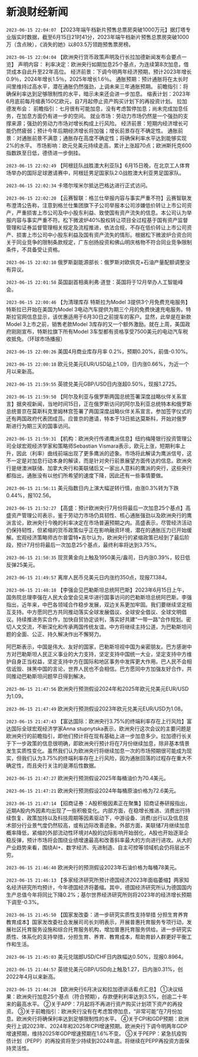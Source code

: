 # 新浪财经新闻
`2023-06-15 22:04:07` 【2023年端午档新片预售总票房突破1000万元】据灯塔专业版实时数据，截至6月15日21时41分，2023年端午档新片预售总票房突破1000万（含点映），《消失的她》以803.5万领跑预售票房榜。

`2023-06-15 22:04:04` 【欧洲央行货币政策声明及行长拉加德新闻发布会要点一览】
声明内容：
利率决定：欧洲央行如期加息25个基点，为连续第8次加息，借贷成本自此升至22年高位。
经济前景：下调今明两年经济预期，预计2023年增长0.9％，2024年增长1.5％，2025年增长1.6％。
通胀预期：预计通胀将在太长时间里维持过高水平，潜在通胀仍然强劲，上调未来三年通胀预期。
前瞻指引：将确保利率达到足够限制性的水平，暗示未来还会进一步加息。
缩表计划：2023年6月底前每月缩表150亿欧元，自7月起停止资产购买计划下的再投资计划。
拉加德发布会：
前瞻指引：七月很有可能加息，没有考虑暂停加息；尚未完成加息任务，在加息方面仍有进一步的空间。
就业市场：劳动力市场仍然是一个强劲的支撑来源；强劲的劳动力市场对增长构成上行风险。
经济前景：短期内经济增长可能仍然疲弱；预计今年后期经济增长将加强；增长前景存在不确定性。
通胀前景：对通胀前景不满意；通胀存在高度不确定性；将确保利率水平达到能够实现2%的水平。
市场影响：欧元兑美元持续走高，累计上涨超70点；欧洲斯托克600指数跌至日低，德债进一步倒挂。

`2023-06-15 22:02:49` 【阿根廷队战胜澳大利亚队】6月15日晚，在北京工人体育场举办的国际足球邀请赛中，阿根廷男足国家队2:0战胜澳大利亚男足国家队。

`2023-06-15 22:02:34` 卡塔尔埃米尔抵达巴格达进行正式访问。

`2023-06-15 22:02:20` 【云赛智联：格兰仕举报内容与事实严重不符】云赛智联发布澄清公告称，注意到格兰仕集团旗下子公司举报本公司涉嫌低价转让上市公司资产，严重损害上市公司及中小股东利益、致使国有资产流失的信息。本公司认为举报内容与事实严重不符。松下微波炉40%股权转让项目全过程基于国有资产监督管理和证券监督管理相关规定及流程推进，依法合规，不存在低价转让上市公司资产、损害上市公司中小股东利益及国有资产流失的情形。根据松下微波炉合资合同关于同业竞争的限制条款规定，广东创扬投资和佛山明庆格物不符合同业竞争限制条件，不具备受让资格。

`2023-06-15 22:02:10` 俄罗斯副能源部长：俄罗斯对欧佩克+石油产量配额调整没有异议。

`2023-06-15 22:01:58` 英国副首相奥利弗·道登：英国将于12月举办人工智能峰会。

`2023-06-15 22:00:46` 【为清理库存 特斯拉为Model 3提供3个月免费充电服务】特斯拉已开始在美国为Model 3电动汽车提供为期三个月的免费快速充电服务。特斯拉官网信息显示，该优惠适用于6月30日之前提车的客户。显然，此举是在新款Model 3上市之前，销售老款Model 3库存的又一个额外激励。就在上周，美国政府刚刚宣布，特斯拉旗下所有Model 3车型都有资格享受7500美元的电动汽车税收抵免。（环球市场播报）

`2023-06-15 22:00:26` 美国4月商业库存月率 0.2%，预期0.20%，前值-0.10%。

`2023-06-15 22:00:18` 欧元兑美元EUR/USD站上1.09，日内涨0.66%，为近一个月以来新高。

`2023-06-15 21:59:55` 英镑兑美元GBP/USD日内涨超0.50%，现报1.2725。

`2023-06-15 21:59:50` 【阿尔及利亚与俄罗斯两国总统签署深度战略伙伴关系宣言】据央视新闻，当地时间15日，正在俄罗斯访问的阿尔及利亚总统特本和俄罗斯总统普京在莫斯科克里姆林宫签署了两国深度战略伙伴关系宣言。参加签字仪式的还有两国政府代表团成员。应普京的邀请，特本于13日抵达莫斯科，开始对俄罗斯进行为期三天的国事访问。

`2023-06-15 21:59:31` 【机构：欧洲央行传递鹰派信息】纽约梅隆银行投资管理公司全球宏观经济学家和策略师Sebastian Vismara表示，欧元上涨，短期利率上升，因此（利率）曲线前端出现了更多鹰派的迹象。市场将此解读为鹰派信号，这不一定是对加息行动本身的解读，而是针对央行前景展望方面传达的信息。欧洲央行是继澳洲联储、加拿大央行和美联储后又一家出人意料的鹰派的央行，这些央行都指出，通胀没有以他们所希望的速度下降，因此还有一些事情要做。

`2023-06-15 21:56:11`   美元指数日内上演大幅逆转行情，由涨0.3%转为下跌0.44%，报102.56。

`2023-06-15 21:52:27` 【高盛：预计欧洲央行7月份将最后一次加息25个基点】高盛资产管理公司表示，鉴于劳动力市场仍具韧性、核心通胀强劲以及欧洲央行的鹰派言论，欧洲央行今晚的利率决定在市场普遍预期之内。高盛表示，尽管经济活动仍保持韧性，但紧缩的货币政策似乎正在影响融资环境，潜在的通胀压力已开始缓解。宏观经济策略师古尔普雷特•吉尔认为，欧洲央行的紧缩政策已经到了最后阶段，预计7月份将最后一次加息25个基点，最终利率将达到3.75%。

`2023-06-15 21:50:35` 现货黄金向上触及1950美元/盎司，日内涨0.39%，较日低反弹25美元。

`2023-06-15 21:49:57` 离岸人民币兑美元日内涨约350点，现报7.1384。

`2023-06-15 21:48:18`   【李强会见巴勒斯坦总统阿巴斯】2023年6月15日上午，国务院总理李强在人民大会堂会见来华进行国事访问的巴勒斯坦总统阿巴斯。李强指出，近年来，中巴各领域合作稳步发展，双边关系更加牢固。我们要继续坚定相互支持。中方愿同巴方共同推动落实全球发展倡议、全球安全倡议、全球文明倡议。持续推进务实合作，加快自贸协定谈判，落实好共建“一带一路”合作规划。密切人文交流，不断深化和传承两国传统友谊。中方将继续主持公道，为巴勒斯坦问题的全面、公正、持久解决作出不懈努力。

阿巴斯表示，中国是伟大、友好的国家，巴勒斯坦视中国为亲密朋友。巴方感谢中方对巴勒斯坦人民正义事业的大力支持，坚定支持中国统一大业，坚定支持中方维护自身正当权益，坚定支持中方在国际和地区事务中发挥更大作用。巴人民不会相信诋毁、抹黑中国的言论，世界人民也不会相信。巴方愿同中方加强友好合作，共同推动巴勒斯坦问题早日得到解决。

`2023-06-15 21:47:56` 欧洲央行预测假设2024年和2025年欧元兑美元EUR/USD为1.09。

`2023-06-15 21:47:49` 欧洲央行预测假设2023年欧元兑美元EUR/USD为1.08。

`2023-06-15 21:47:43` 【富达国际：欧洲央行3.75%的终端利率存在上行风险】富达国际全球宏观经济学家Anna stupnytska表示，欧洲央行这次会议的主要问题是欧洲央行的前瞻指引，即他们预计将在现有基础上进一步加息多少。拉加德行长关于下一步政策的信息很明确，即欧洲央行预计将在7月份继续加息，除非基本情景发生实质性变化。虽然我们认为欧洲央行将继续加息一次的市场预期很可能成为现实，但我们认为3.75%的终端利率存在上行风险，因为通胀回落的过程存在重大不确定性，而且央行关注的是滞后性数据。

`2023-06-15 21:47:27` 欧洲央行预测假设2025年每桶油价为70.4美元。

`2023-06-15 21:47:21` 欧洲央行预测假设2024年每桶原油价格为72.6美元。

`2023-06-15 21:47:14` 【招商证券：A股积极因素正在聚集】招商证券研报指出，近期A股内外因素均出现了一些积极变化。内部方面，在稳增长推进、消费出行持续恢复、政策加持以及科技周期等因素驱动下，中游设备、消费/出行以及信息技术部分行业景气度仍然较高，或有边际改善迹象。外部方面，美联储7月继续加息概率降低，紧缩的外部流动性环境对A股的边际影响开始弱化，A股也开始逐渐企稳反弹，预计市场将会围绕业绩增速最高和改善斜率最大的方向进行进攻。从大的产业趋势来看，围绕AI+、数字经济、先进制造、自主可控等领域机会仍将层出不穷。

`2023-06-15 21:46:40` 欧洲央行的预测假设2023年石油价格为每桶78美元。

`2023-06-15 21:46:13`   【多家经济研究所预计德国经济2023年面临萎缩】两家知名经济研究所均预计，今年德国经济将萎缩。其中，德国经济研究所认为德国国内生产总值今年将同比下降0.2%；基尔世界经济研究所则将2023年的经济增长预期下调至-0.3%。

`2023-06-15 21:45:50`   【国家发改委：进一步研究实质性支持举措 分担生育养育教育成本】国家发改委社会发展司司长刘明表示，开展普惠托育服务专项行动，发展社区托育服务设施和综合托育服务机构，增加普惠托育服务供给。进一步研究实质性、体系化的支持举措，分担生育、养育、教育成本，帮助育龄人群更好平衡工作和生活。

`2023-06-15 21:45:03` 美元兑瑞郎USD/CHF日内跌幅达0.50%，现报0.8964。

`2023-06-15 21:44:57` 英镑兑美元GBP/USD向上触及1.27，日内涨0.31%，创2022年4月以来新高。

`2023-06-15 21:44:28` 【欧洲央行6月决议和拉加德讲话看点汇总】
①决议结果：欧洲央行加息25个基点（符合预期），存款便利利率达到3.5%，创逾二十年来的最高水平。
②关于APP：7月起将不再进行资产购买计划项下资产的再投资。
③关于前瞻指引：欧洲央行没有在考虑暂停加息，“非常可能”在7月份加息。欧洲央行将确保利率达到足够限制性的水平。
④关于CPI和GDP预期：欧洲央行上调2023年、2024年和2025年CPI增速预期。欧洲央行下调今明两年GDP增速预期，维持2025年GDP增速预期在1.6%不变。
⑤关于PEPP：紧急抗疫购债计划（PEPP）的再投资将至少持续到2024年底。将继续在PEPP再投资方面保持灵活性。

